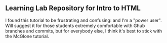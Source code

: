 ## Learning Lab Repository for Intro to HTML

I found this tutorial to be frustrating and confusing: and I'm a "power user". Will suggest it for those students extremely comfortable with Ghub branches and commits, but for everybody else, I think it's best to stick with the McGlone tutorial. 
